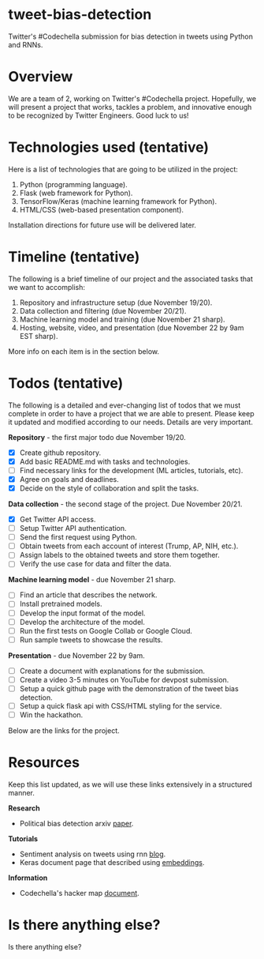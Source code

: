 # tweet-bias-detection
Twitter's #Codechella submission for bias detection in tweets using Python and RNNs.

# Overview
We are a team of 2, working on Twitter's #Codechella project. Hopefully, we
will present a project that works, tackles a problem, and innovative enough to
be recognized by Twitter Engineers. Good luck to us!

# Technologies used (tentative)
Here is a list of technologies that are going to be utilized in the project:

1. Python (programming language).
2. Flask (web framework for Python).
3. TensorFlow/Keras (machine learning framework for Python).
4. HTML/CSS (web-based presentation component).

Installation directions for future use will be delivered later.

# Timeline (tentative)
The following is a brief timeline of our project and the associated tasks that
we want to accomplish:

1. Repository and infrastructure setup (due November 19/20).
2. Data collection and filtering (due November 20/21).
3. Machine learning model and training (due November 21 sharp).
4. Hosting, website, video, and presentation (due November 22 by 9am EST sharp).

More info on each item is in the section below.

# Todos (tentative)
The following is a detailed and ever-changing list of todos that we must complete
in order to have a project that we are able to present. Please keep it updated and
modified according to our needs. Details are very important.

**Repository** - the first major todo due November 19/20.
- [x] Create github repository.
- [x] Add basic README.md with tasks and technologies.
- [ ] Find necessary links for the development (ML articles, tutorials, etc).
- [x] Agree on goals and deadlines.
- [x] Decide on the style of collaboration and split the tasks.

**Data collection** - the second stage of the project. Due November 20/21.
- [x] Get Twitter API access.
- [ ] Setup Twitter API authentication.
- [ ] Send the first request using Python.
- [ ] Obtain tweets from each account of interest (Trump, AP, NIH, etc.).
- [ ] Assign labels to the obtained tweets and store them together.
- [ ] Verify the use case for data and filter the data.

**Machine learning model** - due November 21 sharp.
- [ ] Find an article that describes the network.
- [ ] Install pretrained models.
- [ ] Develop the input format of the model.
- [ ] Develop the architecture of the model.
- [ ] Run the first tests on Google Collab or Google Cloud.
- [ ] Run sample tweets to showcase the results.

**Presentation** - due November 22 by 9am.
- [ ] Create a document with explanations for the submission.
- [ ] Create a video 3-5 minutes on YouTube for devpost submission.
- [ ] Setup a quick github page with the demonstration of the tweet bias detection.
- [ ] Setup a quick flask api with CSS/HTML styling for the service.
- [ ] Win the hackathon.

Below are the links for the project.

# Resources
Keep this list updated, as we will use these links extensively in a structured manner.

**Research**
- Political bias detection arxiv [paper](https://arxiv.org/pdf/2010.10652.pdf).

**Tutorials**
- Sentiment analysis on tweets using rnn [blog](https://medium.com/@gabriel.mayers/sentiment-analysis-from-tweets-using-recurrent-neural-networks-ebf6c202b9d5).
- Keras document page that described using [embeddings](https://keras.io/examples/nlp/pretrained_word_embeddings/).

**Information**
- Codechella's hacker map [document](https://www.notion.so/Codechella-Hacker-Map-1bc32d1fba4547ed98d81cc3ca31dfb3.).

# Is there anything else?
Is there anything else?
